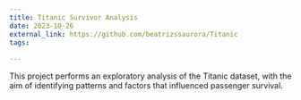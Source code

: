 ```yaml
---
title: Titanic Survivor Analysis
date: 2023-10-26
external_link: https://github.com/beatrizssaurora/Titanic
tags: 
  
---
```


This project performs an exploratory analysis of the Titanic dataset, with the aim of identifying patterns and factors that influenced passenger survival.

<!--more-->
